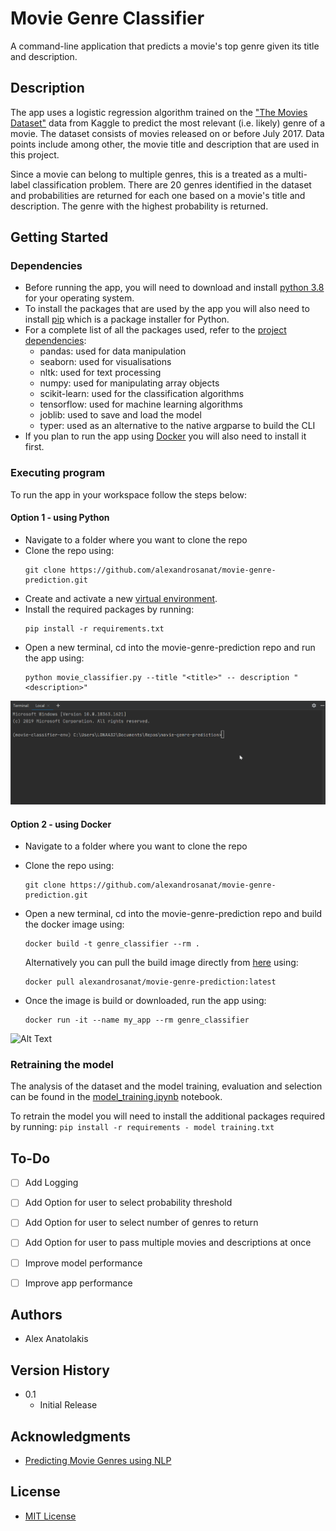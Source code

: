 # Movie Genre Classifier

A command-line application that predicts a movie's top genre given its title and
 description.

## Description

The app uses a logistic regression algorithm trained on the
["The Movies Dataset"](https://www.kaggle.com/rounakbanik/the-movies-dataset?select=movies_metadata.csv) 
data from Kaggle to predict the most relevant (i.e. likely) genre of a movie. The dataset consists 
of movies released on or before July 2017. Data points include among other, the movie title and
description that are used in this project.

Since a movie can belong to multiple genres, this is a treated as a multi-label classification 
problem. There are 20 genres identified in the dataset and probabilities are returned for each
one based on a movie's title and description. The genre with the highest probability is returned.


## Getting Started

### Dependencies

* Before running the app, you will need to download and install
 [python 3.8](https://www.python.org/downloads/release/python-380/) for your operating system.
* To install the packages that are used by the app you will also need to install
 [pip](https://pip.pypa.io/en/stable/installing/) which is a package installer for Python.
* For a complete list of all the packages used, refer to the [project
 dependencies](https://github.com/alexandrosanat/movie-genre-prediction/network/dependencies):
    - pandas: used for data manipulation
    - seaborn: used for visualisations  
    - nltk: used for text processing
    - numpy: used for manipulating array objects
    - scikit-learn: used for the classification algorithms
    - tensorflow: used for machine learning algorithms
    - joblib: used to save and load the model
    - typer: used as an alternative to the native argparse to build the CLI
* If you plan to run the app using [Docker](https://docs.docker.com/get-docker/)
 you will also need to install it first.
 
### Executing program

To run the app in your workspace follow the steps below:

#### Option 1 - using Python

* Navigate to a folder where you want to clone the repo
* Clone the repo using:
    ```
    git clone https://github.com/alexandrosanat/movie-genre-prediction.git
    ```
* Create and activate a new
 [virtual environment](https://packaging.python.org/guides/installing-using-pip-and-virtual-environments/).
* Install the required packages by running:
    ```
    pip install -r requirements.txt
    ```
* Open a new terminal, cd into the movie-genre-prediction repo and run the app using:
    ```
    python movie_classifier.py --title "<title>" -- description "<description>"
    ```
  
 ![Alt Text](./images/running_python.gif)

#### Option 2 - using Docker

* Navigate to a folder where you want to clone the repo
* Clone the repo using:
    ```
    git clone https://github.com/alexandrosanat/movie-genre-prediction.git
    ```
* Open a new terminal, cd into the movie-genre-prediction repo and build the docker image using:
    ```
    docker build -t genre_classifier --rm .
    ```
  Alternatively you can pull the build image directly from
   [here](https://hub.docker.com/repository/docker/alexandrosanat/movie-genre-prediction) using:
    ```
   docker pull alexandrosanat/movie-genre-prediction:latest
   ```

* Once the image is build or downloaded, run the app using:
    ```
    docker run -it --name my_app --rm genre_classifier
    ```

![Alt Text](./images/running_docker.gif)

### Retraining the model

The analysis of the dataset and the model training, evaluation and selection can be found in the
[model_training.ipynb](https://github.com/alexandrosanat/movie-genre-prediction/blob/main/model_training.ipynb)
notebook. 

To retrain the model you will need to install the additional packages required by running:
    ```
    pip install -r requirements - model training.txt
    ```


## To-Do

- [ ] Add Logging
- [ ] Add Option for user to select probability threshold
- [ ] Add Option for user to select number of genres to return
- [ ] Add Option for user to pass multiple movies and descriptions at once
- [ ] Improve model performance
- [ ] Improve app performance


## Authors

- Alex Anatolakis

## Version History

* 0.1
    * Initial Release

## Acknowledgments

* [Predicting Movie Genres using NLP](https://www.analyticsvidhya.com/blog/2019/04/predicting-movie-genres-nlp-multi-label-classification/)

## License

* [MIT License](https://github.com/alexandrosanat/movie-genre-prediction/blob/main/LICENSE)

